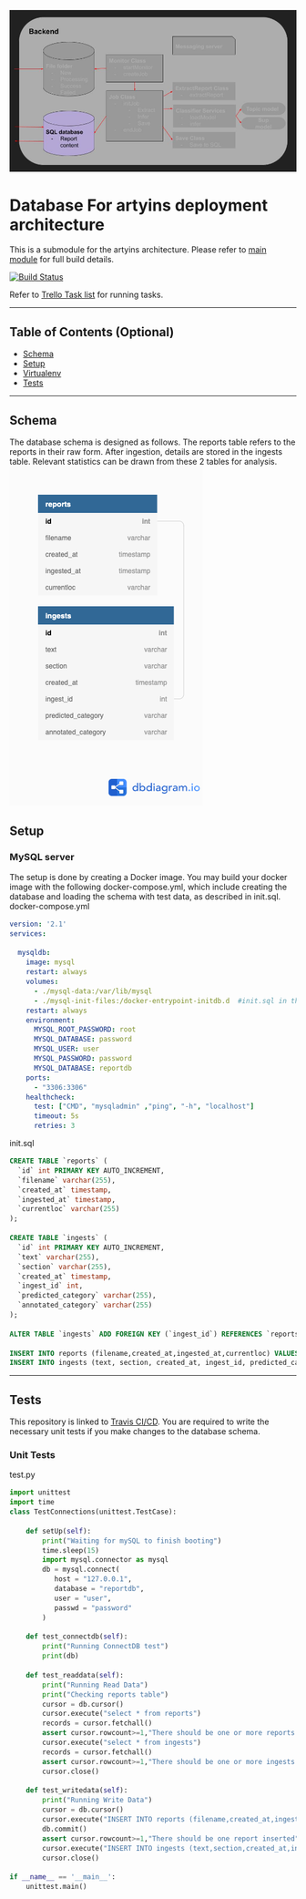 [![Database](https://github.com/jax79sg/artyins-database/raw/master/images/SoftwareArchitectureDatabase.jpg)]()

# Database For artyins deployment architecture
This is a submodule for the artyins architecture. Please refer to [main module](https://github.com/jax79sg/artyins) for full build details.

[![Build Status](https://travis-ci.com/jax79sg/artyins-database.svg?branch=master)](https://travis-ci.com/jax79sg/artyins-database)

Refer to [Trello Task list](https://trello.com/c/gMsgraQm) for running tasks.

---

## Table of Contents (Optional)

- [Schema](#Schema)
- [Setup](#Setup)
- [Virtualenv](#Virtualenv)
- [Tests](#Tests)

---
## Schema
The database schema is designed as follows. The reports table refers to the reports in their raw form. After ingestion, details are stored in the ingests table. Relevant statistics can be drawn from these 2 tables for analysis.
[![Database](https://github.com/jax79sg/artyins-database/raw/master/images/Reports.png)]()

## Setup
### MySQL server
The setup is done by creating a Docker image. You may build your docker image with the following docker-compose.yml, which include creating the database and loading the schema with test data, as described in init.sql.
docker-compose.yml
```yml
version: '2.1'
services:

  mysqldb:
    image: mysql
    restart: always
    volumes:
      - ./mysql-data:/var/lib/mysql
      - ./mysql-init-files:/docker-entrypoint-initdb.d  #init.sql in this folder will be executed once
    restart: always
    environment:
      MYSQL_ROOT_PASSWORD: root
      MYSQL_DATABASE: password
      MYSQL_USER: user
      MYSQL_PASSWORD: password
      MYSQL_DATABASE: reportdb
    ports:
      - "3306:3306"
    healthcheck:
      test: ["CMD", "mysqladmin" ,"ping", "-h", "localhost"]
      timeout: 5s
      retries: 3
```
init.sql
```sql
CREATE TABLE `reports` (
  `id` int PRIMARY KEY AUTO_INCREMENT,
  `filename` varchar(255),
  `created_at` timestamp,
  `ingested_at` timestamp,
  `currentloc` varchar(255)
);

CREATE TABLE `ingests` (
  `id` int PRIMARY KEY AUTO_INCREMENT,
  `text` varchar(255),
  `section` varchar(255),
  `created_at` timestamp,
  `ingest_id` int,
  `predicted_category` varchar(255),
  `annotated_category` varchar(255)
);

ALTER TABLE `ingests` ADD FOREIGN KEY (`ingest_id`) REFERENCES `reports` (`id`);

INSERT INTO reports (filename,created_at,ingested_at,currentloc) VALUES ("hello.pdf","2019-12-31 12:12:12","2019-12-31 12:13:12","/home/user/reports/raw/");
INSERT INTO ingests (text, section, created_at, ingest_id, predicted_category, annotated_category) VALUES ('Hellow hellow','observation','2020-01-21 12:13:13',1,'PERSONNEL','PERSONNEL');

```
---

## Tests 
This repository is linked to [Travis CI/CD](https://travis-ci.com/jax79sg/artyins-database). You are required to write the necessary unit tests if you make changes to the database schema.

### Unit Tests
test.py
```python
import unittest
import time
class TestConnections(unittest.TestCase):

    def setUp(self):
        print("Waiting for mySQL to finish booting")
        time.sleep(15)
        import mysql.connector as mysql
        db = mysql.connect(
           host = "127.0.0.1",
           database = "reportdb",
           user = "user",
           passwd = "password"
        )
        
    def test_connectdb(self):
        print("Running ConnectDB test")
        print(db)

    def test_readdata(self):
        print("Running Read Data")
        print("Checking reports table")
        cursor = db.cursor()
        cursor.execute("select * from reports")
        records = cursor.fetchall()
        assert cursor.rowcount>=1,"There should be one or more reports records"
        cursor.execute("select * from ingests")
        records = cursor.fetchall()
        assert cursor.rowcount>=1,"There should be one or more ingests records"
        cursor.close()

    def test_writedata(self):
        print("Running Write Data")
        cursor = db.cursor()
        cursor.execute("INSERT INTO reports (filename,created_at,ingested_at,currentloc) VALUES (%s, %s, %s, %s)",("abc.pdf","2020-01-06 15:55:55","2020-01-06 16:33:33","/mnt/raw/reports/"))
        db.commit()
        assert cursor.rowcount>=1,"There should be one report inserted"
        cursor.execute("INSERT INTO ingests (text,section,created_at,ingest_id,predicted_category,annotated_category) VALUES (%s, %s, %s, %s,%s,%s)",("This is the weather for singapore","observation","2020-01-06 15:55:55","1","DOCTRINE","DOCTRINE")) 
        cursor.close()

if __name__ == '__main__':
    unittest.main()
```

